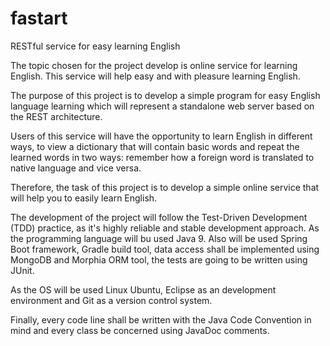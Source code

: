 # fastart
RESTful service for easy learning English

The topic chosen for the project develop is online service for learning English. This service will help easy and with pleasure learning English.

The purpose of this project is to develop a simple program for easy English language learning which will represent a standalone web server based on the REST architecture.

Users of this service will have the opportunity to learn English in different ways, to view a dictionary that will contain basic words and repeat the learned words in two ways: remember how a foreign word is translated to native language and vice versa.

Therefore, the task of this project is to develop a simple online service that will help you to easily learn English.

The development of the project will follow the Test-Driven Development (TDD) practice, as it's highly reliable and stable development approach. As the programming language will bu used Java 9. Also will be used Spring Boot framework, Gradle build tool, data access shall be implemented using MongoDB and Morphia ORM tool, the tests are going to be written using JUnit.

As the OS will be used Linux Ubuntu, Eclipse as an development environment and Git as a version control system.

Finally, every code line shall be written with the Java Code Convention in mind and every class be concerned using JavaDoc comments.

